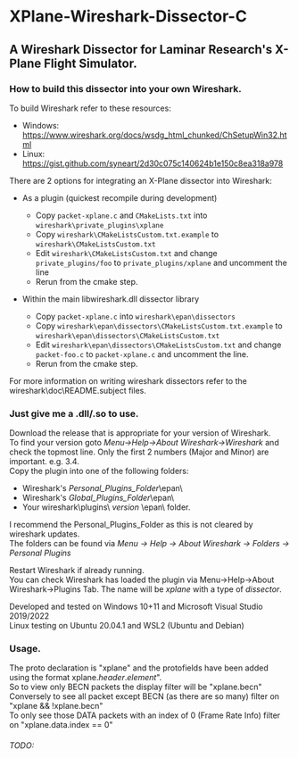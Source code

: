# XPlane-Wireshark-Dissector-C
## A Wireshark Dissector for Laminar Research's X-Plane Flight Simulator.

### How to build this dissector into your own Wireshark.

To build Wireshark refer to these resources:
* Windows: https://www.wireshark.org/docs/wsdg_html_chunked/ChSetupWin32.html
* Linux: https://gist.github.com/syneart/2d30c075c140624b1e150c8ea318a978  

There are 2 options for integrating an X-Plane dissector into Wireshark:
* As a plugin (quickest recompile during development)
  * Copy <code>packet-xplane.c</code> and <code>CMakeLists.txt</code> into <code>wireshark\private_plugins\xplane</code>
  * Copy <code>wireshark\CMakeListsCustom.txt.example</code> to <code>wireshark\CMakeListsCustom.txt</code>
  * Edit <code>wireshark\CMakeListsCustom.txt</code> and change <code>private_plugins/foo</code> to <code>private_plugins/xplane</code> and uncomment the line
  * Rerun from the cmake step.

* Within the main libwireshark.dll dissector library
  * Copy <code>packet-xplane.c</code> into <code>wireshark\epan\dissectors</code>
  * Copy <code>wireshark\epan\dissectors\CMakeListsCustom.txt.example</code> to <code>wireshark\epan\dissectors\CMakeListsCustom.txt</code>
  * Edit <code>wireshark\epan\dissectors\CMakeListsCustom.txt</code> and change <code>packet-foo.c</code> to <code>packet-xplane.c</code> and uncomment the line.
  * Rerun from the cmake step.

For more information on writing wireshark dissectors refer to the wireshark\doc\README.subject files.

### Just give me a .dll/.so to use.
Download the release that is appropriate for your version of Wireshark.  
To find your version goto _Menu->Help->About Wireshark->Wireshark_ and check the topmost line. Only the first 2 numbers (Major and Minor) are important. e.g. 3.4.  
Copy the plugin into one of the following folders:
  * Wireshark's _Personal_Plugins_Folder_\epan\
  * Wireshark's _Global_Plugins_Folder_\epan\ 
  * Your wireshark\plugins\ _version_ \epan\ folder.

I recommend the Personal_Plugins_Folder as this is not cleared by wireshark updates.  
The folders can be found via _Menu -> Help -> About Wireshark -> Folders -> Personal Plugins_

Restart Wireshark if already running.   
You can check Wireshark has loaded the plugin via Menu->Help->About Wireshark->Plugins Tab. The name will be *xplane* with a type of *dissector*.  

Developed and tested on Windows 10+11 and Microsoft Visual Studio 2019/2022  
Linux testing on Ubuntu 20.04.1 and WSL2 (Ubuntu and Debian)

### Usage.
The proto declaration is "xplane" and the protofields have been added using the format xplane.$header$.$element$".  
So to view only BECN packets the display filter will be "xplane.becn"  
Conversely to see all packet except BECN (as there are so many) filter on "xplane && !xplane.becn"  
To only see those DATA packets with an index of 0 (Frame Rate Info) filter on "xplane.data.index == 0"  

###### TODO:

